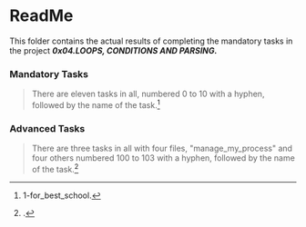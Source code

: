 # ReadMe

This folder contains the actual results of completing the mandatory tasks in the project ___0x04.LOOPS, CONDITIONS AND PARSING.___

### Mandatory Tasks
> There are eleven tasks in all, numbered 0 to 10 with a hyphen, followed by the name of the task.[^1]

### Advanced Tasks
> There are three tasks in all with four files, "manage_my_process" and four others numbered 100 to 103 with a hyphen, followed by the name of the task.[^2]

[^1]: 1-for_best_school.

[^2]: .
